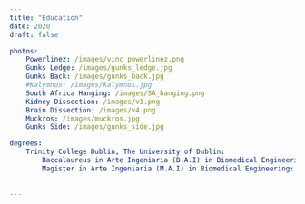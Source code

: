```yaml
---
title: "Education"
date: 2020
draft: false

photos:
    Powerlinez: /images/vinc_powerlinez.png
    Gunks Ledge: /images/gunks_ledge.jpg
    Gunks Back: /images/gunks_back.jpg
    #Kalymnos: /images/kalymnos.jpg
    South Africa Hanging: /images/SA_hanging.png
    Kidney Dissection: /images/v1.png
    Brain Dissection: /images/v4.png
    Muckros: /images/muckros.jpg
    Gunks Side: /images/gunks_side.jpg

degrees:
    Trinity College Dublin, The University of Dublin:
        Baccalaureus in Arte Ingeniaria (B.A.I) in Biomedical Engineering: 2023
        Magister in Arte Ingeniaria (M.A.I) in Biomedical Engineering: 2023
        
    
---
```

